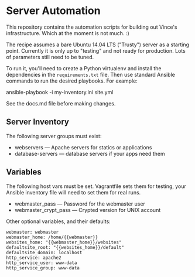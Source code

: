 Server Automation
=============================================

This repository contains the automation scripts for building out Vince's infrastructure. Which at the moment is not much. :)

The recipe assumes a bare Ubuntu 14.04 LTS ("Trusty") server as a starting
point. Currently it is only up to "testing" and not ready for production. Lots
of parameters still need to be tuned.

To run it, you'll need to create a Python virtualenv and install the
dependencies in the ``requirements.txt`` file. Then use standard Ansible
commands to run the desired playbooks. For example:

  ansible-playbook -i my-inventory.ini site.yml

See the docs.md file before making changes.

Server Inventory
----------------------------------------
The following server groups must exist:

* webservers — Apache servers for statics or applications
* database-servers — database servers if your apps need them

Variables
----------------------------------------
The following host vars must be set. Vagrantfile sets them for testing, your
Ansible inventory file will need to set them for real runs.

* webmaster_pass — Password for the webmaster user
* webmaster_crypt_pass — Crypted version for UNIX account

Other optional variables, and their defaults:

    webmaster: webmaster
    webmaster_home: /home/{{webmaster}}
    websites_home: "{{webmaster_home}}/websites"
    defaultsite_root: "{{websites_home}}/default"
    defaultsite_domain: localhost
    http_service: apache2
    http_service_user: www-data
    http_service_group: www-data

